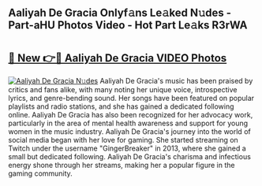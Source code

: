 ## Aaliyah De Gracia Onlyf𝚊ns Le𝚊ked N𝚞des - Part-aHU Photos Video - Hot Part Le𝚊ks R3rWA

# <h2><a href="http://ac41639.deff.icu/?id=Aaliyah+De+Gracia">🔗 New 👉🔴 Aaliyah De Gracia VIDEO Photos</a></h2>

[![Aaliyah De Gracia N𝚞des](https://i.imgur.com/rIISA9y.gif)](http://ac41639.deff.icu/?id=Aaliyah+De+Gracia)
Aaliyah De Gracia's music has been praised by critics and fans alike, with many noting her unique voice, introspective lyrics, and genre-bending sound. Her songs have been featured on popular playlists and radio stations, and she has gained a dedicated following online. Aaliyah De Gracia has also been recognized for her advocacy work, particularly in the area of mental health awareness and support for young women in the music industry. Aaliyah De Gracia's journey into the world of social media began with her love for gaming. She started streaming on Twitch under the username "GingerBreaker" in 2013, where she gained a small but dedicated following. Aaliyah De Gracia's charisma and infectious energy shone through her streams, making her a popular figure in the gaming community.

